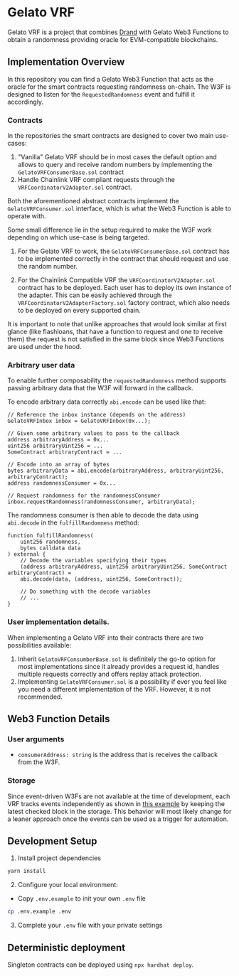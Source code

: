 # Gelato VRF

Gelato VRF is a project that combines [Drand](drand.love) with Gelato Web3 Functions to obtain a randomness providing oracle for EVM-compatible blockchains. 

## Implementation Overview
In this repository you can find a Gelato Web3 Function that acts as the oracle for the smart contracts requesting randomness on-chain. The W3F is designed to listen for the `RequestedRandomness` event and fulfill it accordingly.

### Contracts
In the repositories the smart contracts are designed to cover two main use-cases:

1. "Vanilla" Gelato VRF should be in most cases the default option and allows to query and receive random numbers by implementing the `GelatoVRFConsumerBase.sol` contract
2. Handle Chainlink VRF compliant requests through the `VRFCoordinatorV2Adapter.sol` contract.

Both the aforementioned abstract contracts implement the `GelatoVRFConsumer.sol` interface, which is what the Web3 Function is able to operate with.

Some small difference lie in the setup required to make the W3F work depending on which use-case is being targeted.

1. For the Gelato VRF to work, the `GelatoVRFConsumerBase.sol` contract has to be implemented correctly in the contract that should request and use the random number.

2. For the Chainlink Compatible VRF the `VRFCoordinatorV2Adapter.sol` contract has to be deployed. Each user has to deploy its own instance of the adapter. This can be easily achieved through the `VRFCoordinatorV2AdapterFactory.sol` factory contract, which also needs to be deployed on every supported chain.

It is important to note that unlike approaches that would look similar at first glance (like flashloans, that have a function to request and one to receive them) the request is not satisfied in the same block since Web3 Functions are used under the hood. 

### Arbitrary user data

To enable further composability the `requestedRandomness` method supports passing arbitrary data that the W3F will forward in the callback.

To encode arbitrary data correctly `abi.encode` can be used like that:

```solidity
// Reference the inbox instance (depends on the address)
GelatoVRFInbox inbox = GelatoVRFInbox(0x...);

// Given some arbitrary values to pass to the callback
address arbitraryAddress = 0x...
uint256 arbitraryUint256 = ...
SomeContract arbitraryContract = ...

// Encode into an array of bytes
bytes arbitraryData = abi.encode(arbitraryAddress, arbitraryUint256, arbitraryContract);
address randomnessConsumer = 0x...

// Request randomness for the randomnessConsumer
inbox.requestRandomness(randomnessConsumer, arbitraryData);
```

The randomness consumer is then able to decode the data using `abi.decode` in the `fulfillRandomness` method:

```solidity
function fulfillRandomness(
    uint256 randomness,
    bytes calldata data
) external {
    // Decode the variables specifying their types
    (address arbitraryAddress, uint256 arbitraryUint256, SomeContract arbitraryContract) =
    abi.decode(data, (address, uint256, SomeContract));

    // Do something with the decode variables
    // ...
}
```

### User implementation details.

When implementing a Gelato VRF into their contracts there are two possibilities available:
1. Inherit `GelatoVRFConsumberBase.sol` is definitely the go-to option for most implementations since it already provides a request id, handles multiple requests correctly and offers replay attack protection.
2. Implementing `GelatoVRFConsumer.sol` is a possibility if ever you feel like you need a different implementation of the VRF. However, it is not recommended.

## Web3 Function Details

### User arguments
- `consumerAddress: string` is the address that is receives the callback from the W3F.

### Storage

Since event-driven W3Fs are not available at the time of development, each VRF tracks events independently as shown in [this example](https://github.com/gelatodigital/web3-functions-template/tree/3c1e859c8fe2e3dd4ba79525138adc667a23482f/web3-functions/event-listener) by keeping the latest checked block in the storage. This behavior will most likely change for a leaner approach once the events can be used as a trigger for automation. 

## Development Setup

1. Install project dependencies

```bash
yarn install
```

2. Configure your local environment:

- Copy `.env.example` to init your own `.env` file

```bash
cp .env.example .env
```

3. Complete your `.env` file with your private settings

## Deterministic deployment

Singleton contracts can be deployed using `npx hardhat deploy`.
